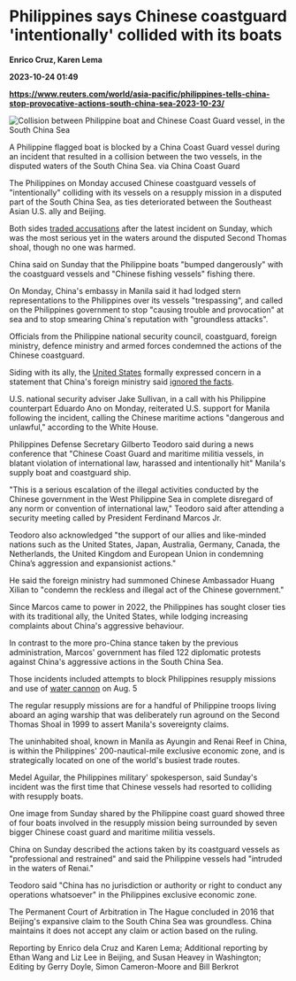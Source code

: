 # Philippines says Chinese coastguard 'intentionally' collided with its boats
**Enrico Cruz, Karen Lema**

**2023-10-24 01:49**

**https://www.reuters.com/world/asia-pacific/philippines-tells-china-stop-provocative-actions-south-china-sea-2023-10-23/**

![Collision between Philippine boat and Chinese Coast Guard vessel, in the South China Sea](https://www.reuters.com/resizer/BYvoI9UYmD5_BZr2jSvecpsm-JM=/1920x0/filters:quality(80)/cloudfront-us-east-2.images.arcpublishing.com/reuters/J35PLM3W7VOVDCZAWX266PUKDY.jpg)

A Philippine flagged boat is blocked by a China Coast Guard vessel during an incident that resulted in a collision between the two vessels, in the disputed waters of the South China Sea. via China Coast Guard

The Philippines on Monday accused Chinese coastguard vessels of "intentionally" colliding with its vessels on a resupply mission in a disputed part of the South China Sea, as ties deteriorated between the Southeast Asian U.S. ally and Beijing.

Both sides [traded accusations](https://www.reuters.com/world/asia-pacific/china-says-it-lawfully-blocked-philippine-ships-going-disputed-shoal-2023-10-22/) after the latest incident on Sunday, which was the most serious yet in the waters around the disputed Second Thomas shoal, though no one was harmed.

China said on Sunday that the Philippine boats "bumped dangerously" with the coastguard vessels and "Chinese fishing vessels" fishing there.

On Monday, China's embassy in Manila said it had lodged stern representations to the Philippines over its vessels "trespassing", and called on the Philippines government to stop "causing trouble and provocation" at sea and to stop smearing China's reputation with "groundless attacks".

Officials from the Philippine national security council, coastguard, foreign ministry, defence ministry and armed forces condemned the actions of the Chinese coastguard.

Siding with its ally, the [United States](https://www.reuters.com/world/us-backs-philippines-amid-south-china-sea-clash-with-china-2023-10-22/) formally expressed concern in a statement that China's foreign ministry said [ignored the facts](https://www.reuters.com/world/china-says-us-statement-collision-with-philippine-boat-disregards-facts-2023-10-23/).

U.S. national security adviser Jake Sullivan, in a call with his Philippine counterpart Eduardo Ano on Monday, reiterated U.S. support for Manila following the incident, calling the Chinese maritime actions "dangerous and unlawful," according to the White House.

Philippines Defense Secretary Gilberto Teodoro said during a news conference that "Chinese Coast Guard and maritime militia vessels, in blatant violation of international law, harassed and intentionally hit" Manila's supply boat and coastguard ship.

"This is a serious escalation of the illegal activities conducted by the Chinese government in the West Philippine Sea in complete disregard of any norm or convention of international law," Teodoro said after attending a security meeting called by President Ferdinand Marcos Jr.

Teodoro also acknowledged "the support of our allies and like-minded nations such as the United States, Japan, Australia, Germany, Canada, the Netherlands, the United Kingdom and European Union in condemning China’s aggression and expansionist actions."

He said the foreign ministry had summoned Chinese Ambassador Huang Xilian to "condemn the reckless and illegal act of the Chinese government."

Since Marcos came to power in 2022, the Philippines has sought closer ties with its traditional ally, the United States, while lodging increasing complaints about China's aggressive behaviour.

In contrast to the more pro-China stance taken by the previous administration, Marcos' government has filed 122 diplomatic protests against China's aggressive actions in the South China Sea.

Those incidents included attempts to block Philippines resupply missions and use of [water cannon](https://www.reuters.com/world/asia-pacific/philippines-says-china-blocked-water-cannoned-boat-s-china-sea-2023-08-06/) on Aug. 5

The regular resupply missions are for a handful of Philippine troops living aboard an aging warship that was deliberately run aground on the Second Thomas Shoal in 1999 to assert Manila's sovereignty claims.

The uninhabited shoal, known in Manila as Ayungin and Renai Reef in China, is within the Philippines' 200-nautical-mile exclusive economic zone, and is strategically located on one of the world's busiest trade routes.

Medel Aguilar, the Philippines military' spokesperson, said Sunday's incident was the first time that Chinese vessels had resorted to colliding with resupply boats.

One image from Sunday shared by the Philippine coast guard showed three of four boats involved in the resupply mission being surrounded by seven bigger Chinese coast guard and maritime militia vessels.

China on Sunday described the actions taken by its coastguard vessels as "professional and restrained" and said the Philippine vessels had "intruded in the waters of Renai."

Teodoro said "China has no jurisdiction or authority or right to conduct any operations whatsoever" in the Philippines exclusive economic zone.

The Permanent Court of Arbitration in The Hague concluded in 2016 that Beijing's expansive claim to the South China Sea was groundless. China maintains it does not accept any claim or action based on the ruling.

Reporting by Enrico dela Cruz and Karen Lema; Additional reporting by Ethan Wang and Liz Lee in Beijing, and Susan Heavey in Washington; Editing by Gerry Doyle, Simon Cameron-Moore and Bill Berkrot